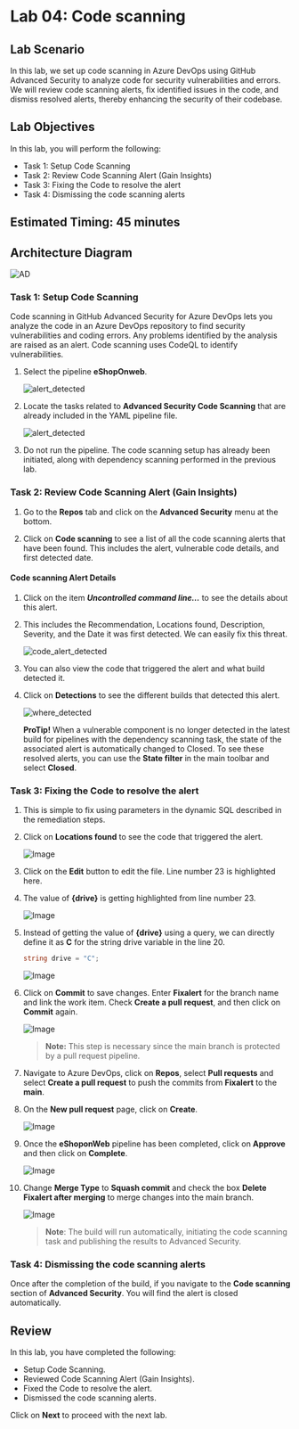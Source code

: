 # Lab 04: Code scanning

## Lab Scenario

In this lab, we set up code scanning in Azure DevOps using GitHub Advanced Security to analyze code for security vulnerabilities and errors. We will review code scanning alerts, fix identified issues in the code, and dismiss resolved alerts, thereby enhancing the security of their codebase.

## Lab Objectives

In this lab, you will perform the following:

- Task 1: Setup Code Scanning
- Task 2: Review Code Scanning Alert (Gain Insights)
- Task 3: Fixing the Code to resolve the alert
- Task 4: Dismissing the code scanning alerts 

## Estimated Timing: 45 minutes

## Architecture Diagram

  ![AD](media/ard04.png)

### Task 1: Setup Code Scanning

Code scanning in GitHub Advanced Security for Azure DevOps lets you analyze the code in an Azure DevOps repository to find security vulnerabilities and coding errors. Any problems identified by the analysis are raised as an alert. Code scanning uses CodeQL to identify vulnerabilities.

1. Select the pipeline **eShopOnweb**.

   ![alert_detected](media/advlab33.png)

1. Locate the tasks related to **Advanced Security Code Scanning** that are already included in the YAML pipeline file.

   ![alert_detected](media/nls6.png)
 
1. Do not run the pipeline. The code scanning setup has already been initiated, along with dependency scanning performed in the previous lab.

### Task 2: Review Code Scanning Alert (Gain Insights)

1. Go to the **Repos** tab and click on the **Advanced Security** menu at the bottom.

1. Click on **Code scanning** to see a list of all the code scanning alerts that have been found. This includes the alert, vulnerable code details, and first detected date.

#### Code scanning Alert Details

1. Click on the item ***Uncontrolled command line...*** to see the details about this alert.

1. This includes the Recommendation, Locations found, Description, Severity, and the Date it was first detected. We can easily fix this threat. 

   ![code_alert_detected](media/nls7.png)

1. You can also view the code that triggered the alert and what build detected it.
   
1. Click on **Detections** to see the different builds that detected this alert.

   ![where_detected](media/nls81.png)

    **ProTip!** When a vulnerable component is no longer detected in the latest build for pipelines with the dependency scanning task, the state of the associated alert is automatically changed to Closed. To see these resolved alerts, you can use the **State filter** in the main toolbar and select **Closed**.

### Task 3: Fixing the Code to resolve the alert

1. This is simple to fix using parameters in the dynamic SQL described in the remediation steps.

1. Click on **Locations found** to see the code that triggered the alert.

   ![Image](media/advlab4n6.png)

1. Click on the **Edit** button to edit the file. Line number 23 is highlighted here. 

1. The value of __{drive}__ is getting highlighted from line number 23.

    ![Image](media/nls9.png)

1. Instead of getting the value of 
__{drive}__ using a query, we can directly define it as __C__ for the string drive variable in the line 20.
    ```C#
    string drive = "C";
    ```

    ![Image](media/nls11.png)

1. Click on **Commit** to save changes. Enter **Fixalert** for the branch name and link the work item. Check **Create a pull request**, and then click on **Commit** again.

    ![Image](media/nls10.png)

    > **Note:** This step is necessary since the main branch is protected by a pull request pipeline.

1. Navigate to Azure DevOps, click on **Repos**, select **Pull requests** and select **Create a pull request** to push the commits from **Fixalert** to the **main**.

1. On the **New pull request** page, click on **Create**.

    ![Image](media/mls3.png)

1. Once the **eShoponWeb** pipeline has been completed, click on **Approve** and then click on **Complete**.

    ![Image](media/mls4.png)

1. Change **Merge Type** to **Squash commit** and check the box **Delete Fixalert after merging** to merge changes into the main branch.

    ![Image](media/mls5.png)

    > **Note**: The build will run automatically, initiating the code scanning task and publishing the results to Advanced Security.

### Task 4: Dismissing the code scanning alerts 

Once after the completion of the build, if you navigate to the __Code scanning__ section of __Advanced Security__. You will find the alert is closed automatically.

## Review
In this lab, you have completed the following:

- Setup Code Scanning.
- Reviewed Code Scanning Alert (Gain Insights).
- Fixed the Code to resolve the alert.
- Dismissed the code scanning alerts. 

Click on **Next** to proceed with the next lab.
